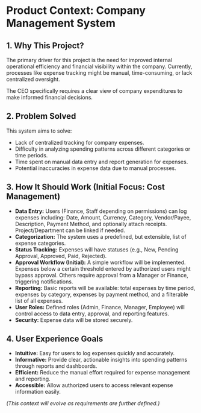 # Product Context: Company Management System

## 1. Why This Project?

The primary driver for this project is the need for improved internal operational efficiency and financial visibility within the company. Currently, processes like expense tracking might be manual, time-consuming, or lack centralized oversight.

The CEO specifically requires a clear view of company expenditures to make informed financial decisions.

## 2. Problem Solved

This system aims to solve:

*   Lack of centralized tracking for company expenses.
*   Difficulty in analyzing spending patterns across different categories or time periods.
*   Time spent on manual data entry and report generation for expenses.
*   Potential inaccuracies in expense data due to manual processes.

## 3. How It Should Work (Initial Focus: Cost Management)

*   **Data Entry:** Users (Finance, Staff depending on permissions) can log expenses including: Date, Amount, Currency, Category, Vendor/Payee, Description, Payment Method, and optionally attach receipts. Project/Department can be linked if needed.
*   **Categorization:** The system uses a predefined, but extensible, list of expense categories.
*   **Status Tracking:** Expenses will have statuses (e.g., New, Pending Approval, Approved, Paid, Rejected).
*   **Approval Workflow (Initial):** A simple workflow will be implemented. Expenses below a certain threshold entered by authorized users might bypass approval. Others require approval from a Manager or Finance, triggering notifications.
*   **Reporting:** Basic reports will be available: total expenses by time period, expenses by category, expenses by payment method, and a filterable list of all expenses.
*   **User Roles:** Defined roles (Admin, Finance, Manager, Employee) will control access to data entry, approval, and reporting features.
*   **Security:** Expense data will be stored securely.

## 4. User Experience Goals

*   **Intuitive:** Easy for users to log expenses quickly and accurately.
*   **Informative:** Provide clear, actionable insights into spending patterns through reports and dashboards.
*   **Efficient:** Reduce the manual effort required for expense management and reporting.
*   **Accessible:** Allow authorized users to access relevant expense information easily.

*(This context will evolve as requirements are further defined.)*

